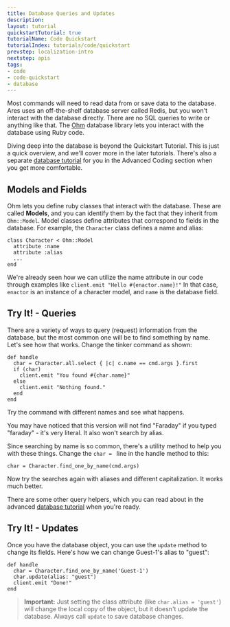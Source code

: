 ```yaml
---
title: Database Queries and Updates
description:
layout: tutorial
quickstartTutorial: true
tutorialName: Code Quickstart
tutorialIndex: tutorials/code/quickstart
prevstep: localization-intro
nextstep: apis
tags: 
- code
- code-quickstart
- database
---
```


Most commands will need to read data from or save data to the database.  Ares uses an off-the-shelf database server called Redis, but you won't interact with the database directly.  There are no SQL queries to write or anything like that.  The [Ohm](http://ohm.keyvalue.org/) database library lets you interact with the database using Ruby code.

Diving deep into the database is beyond the Quickstart Tutorial.  This is just a quick overview, and we'll cover more in the later tutorials.  There's also a separate  [database tutorial](/tutorials/code/database.html) for you in the Advanced Coding section when you get more comfortable.

## Models and Fields

Ohm lets you define ruby classes that interact with the database.  These are called **Models**, and you can identify them by the fact that they inherit from `Ohm::Model`.   Model classes define attributes that correspond to fields in the database.  For example, the `Character` class defines a name and alias: 

    class Character < Ohm::Model
      attribute :name
      attribute :alias
      ...
    end

We're already seen how we can utilize the name attribute in our code through examples like `client.emit "Hello #{enactor.name}!"`   In that case, `enactor` is an instance of a character model, and `name` is the database field.

## Try It! - Queries

There are a variety of ways to query (request) information from the database, but the most common one will be to find something by name.   Let's see how that works.   Change the tinker command as shown:

    def handle
      char = Character.all.select { |c| c.name == cmd.args }.first
      if (char)
        client.emit "You found #{char.name}"
      else
        client.emit "Nothing found."
      end
    end

Try the command with different names and see what happens.

You may have noticed that this version will not find "Faraday" if you typed "faraday" - it's very literal.  It also won't search by alias.

Since searching by name is so common, there's a utility method to help you with these things.  Change the `char = ` line in the handle method to this:

    char = Character.find_one_by_name(cmd.args)

Now try the searches again with aliases and different capitalization.  It works much better.

There are some other query helpers, which you can read about in the advanced [database tutorial](/tutorials/code/database.html) when you're ready.

## Try It! - Updates

Once you have the database object, you can use the `update` method to change its fields.  Here's how we can change Guest-1's alias to "guest":

    def handle
      char = Character.find_one_by_name('Guest-1')
      char.update(alias: "guest")
      client.emit "Done!"
    end

> <i class="fa fa-exclamation-triangle"></i> **Important:** Just setting the class attribute (like `char.alias = 'guest'`) will change the local copy of the object, but it doesn't update the database.  Always call `update` to save database changes.

